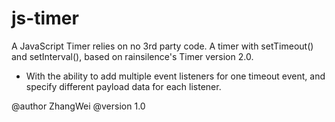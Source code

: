 # js-timer
A JavaScript Timer relies on no 3rd party code.
A timer with setTimeout() and setInterval(), based on rainsilence's Timer version 2.0.
* With the ability to add multiple event listeners for one timeout event, and specify different payload data for each listener.

@author ZhangWei
@version 1.0 
